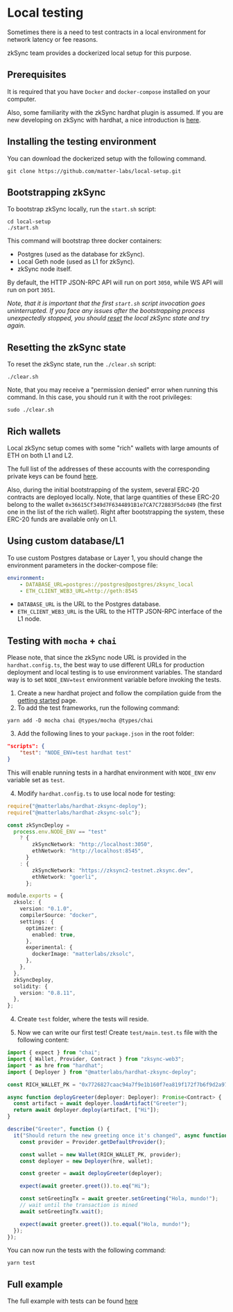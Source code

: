 # Local testing

Sometimes there is a need to test contracts in a local environment for network latency or fee reasons. 

zkSync team provides a dockerized local setup for this purpose.

## Prerequisites

It is required that you have `Docker` and `docker-compose` installed on your computer.

Also, some familiarity with the zkSync hardhat plugin is assumed. If you are new developing on zkSync with hardhat, a nice introduction is [here](./getting-started.md).

## Installing the testing environment

You can download the dockerized setup with the following command.

```
git clone https://github.com/matter-labs/local-setup.git
```

## Bootstrapping zkSync

To bootstrap zkSync locally, run the `start.sh` script:

```
cd local-setup
./start.sh
```

This command will bootstrap three docker containers:

- Postgres (used as the database for zkSync).
- Local Geth node (used as L1 for zkSync).
- zkSync node itself.

By default, the HTTP JSON-RPC API will run on port `3050`, while WS API will run on port `3051`.

_Note, that it is important that the first `start.sh` script invocation goes uninterrupted. If you face any issues after the bootstrapping process unexpectedly stopped, you should [reset](#resetting-the-zksync-state) the local zkSync state and try again._

## Resetting the zkSync state

To reset the zkSync state, run the `./clear.sh` script:

```
./clear.sh
```

Note, that you may receive a "permission denied" error when running this command. In this case, you should run it with the root privileges:

```
sudo ./clear.sh
```

## Rich wallets

Local zkSync setup comes with some "rich" wallets with large amounts of ETH on both L1 and L2.

The full list of the addresses of these accounts with the corresponding private keys can be found [here](https://github.com/matter-labs/local-setup/blob/main/rich-wallets.json).

Also, during the initial bootstrapping of the system, several ERC-20 contracts are deployed locally. Note, that large quantities of these ERC-20 belong to the wallet `0x36615Cf349d7F6344891B1e7CA7C72883F5dc049` (the first one in the list of the rich wallet). Right after bootstrapping the system, these ERC-20 funds are available only on L1.

## Using custom database/L1

To use custom Postgres database or Layer 1, you should change the environment parameters in the docker-compose file:

```yml
environment:
    - DATABASE_URL=postgres://postgres@postgres/zksync_local
    - ETH_CLIENT_WEB3_URL=http://geth:8545
```

- `DATABASE_URL` is the URL to the Postgres database.
- `ETH_CLIENT_WEB3_URL` is the URL to the HTTP JSON-RPC interface of the L1 node.


## Testing with `mocha` + `chai`

Please note, that since the zkSync node URL is provided in the `hardhat.config.ts`, the best way to use different URLs for production deployment and local testing is to use environment variables. The standard way is to set `NODE_ENV=test` environment variable before invoking the tests.


1. Create a new hardhat project and follow the compilation guide from the [getting started](./getting-started.md) page.
2. To add the test frameworks, run the following command:

```
yarn add -D mocha chai @types/mocha @types/chai
```

3. Add the following lines to your `package.json` in the root folder:

```json
"scripts": {
    "test": "NODE_ENV=test hardhat test"
}
```

This will enable running tests in a hardhat environment with `NODE_ENV` env variable set as `test`.

4. Modify `hardhat.config.ts` to use local node for testing:

```ts
require("@matterlabs/hardhat-zksync-deploy");
require("@matterlabs/hardhat-zksync-solc");

const zkSyncDeploy =
  process.env.NODE_ENV == "test"
    ? {
        zkSyncNetwork: "http://localhost:3050",
        ethNetwork: "http://localhost:8545",
      }
    : {
        zkSyncNetwork: "https://zksync2-testnet.zksync.dev",
        ethNetwork: "goerli",
      };

module.exports = {
  zksolc: {
    version: "0.1.0",
    compilerSource: "docker",
    settings: {
      optimizer: {
        enabled: true,
      },
      experimental: {
        dockerImage: "matterlabs/zksolc",
      },
    },
  },
  zkSyncDeploy,
  solidity: {
    version: "0.8.11",
  },
};
```

4. Create `test` folder, where the tests will reside.

5. Now we can write our first test! Create `test/main.test.ts` file with the following content:

```ts
import { expect } from "chai";
import { Wallet, Provider, Contract } from "zksync-web3";
import * as hre from "hardhat";
import { Deployer } from "@matterlabs/hardhat-zksync-deploy";

const RICH_WALLET_PK = "0x7726827caac94a7f9e1b160f7ea819f172f7b6f9d2a97f992c38edeab82d4110";

async function deployGreeter(deployer: Deployer): Promise<Contract> {
  const artifact = await deployer.loadArtifact("Greeter");
  return await deployer.deploy(artifact, ["Hi"]);
}

describe("Greeter", function () {
  it("Should return the new greeting once it's changed", async function () {
    const provider = Provider.getDefaultProvider();

    const wallet = new Wallet(RICH_WALLET_PK, provider);
    const deployer = new Deployer(hre, wallet);

    const greeter = await deployGreeter(deployer);

    expect(await greeter.greet()).to.eq("Hi");

    const setGreetingTx = await greeter.setGreeting("Hola, mundo!");
    // wait until the transaction is mined
    await setGreetingTx.wait();

    expect(await greeter.greet()).to.equal("Hola, mundo!");
  });
});
```

You can now run the tests with the following command:

```
yarn test
```

## Full example

The full example with tests can be found [here](https://github.com/matter-labs/tutorial-examples/tree/main/local-setup-testing)